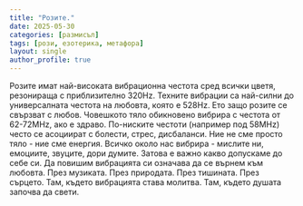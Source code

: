 ```yaml
---
title: "Розите."
date: 2025-05-30
categories: [размисъл]
tags: [рози, езотерика, метафора]
layout: single
author_profile: true
---
```


Розите имат най-високата вибрационна честота сред всички цветя, резонираща с приблизително 320Hz. Техните вибрации са най-силни до универсалната честота на любовта, която е 528Hz. Ето защо розите се свързват с любов.
Човешкото тяло обикновено вибрира с честота от 62-72MHz, ако е здраво. По-ниските честоти (например под 58MHz) често се асоциират с болести, стрес, дисбаланси.
Ние не сме просто тяло - ние сме енергия. Всичко около нас вибрира - мислите ни, емоциите, звуците, дори думите. Затова е важно какво допускаме до себе си.
Да повишим вибрацията си означава да се върнем към любовта. През музиката. През природата. През тишината. През сърцето. Там, където вибрацията става молитва. Там, където душата започва да свети.